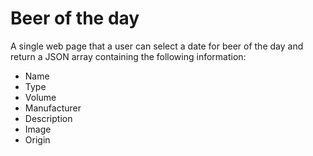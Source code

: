 Beer of the day
==================

A single web page that a user can select a date for beer of the day and return a JSON array containing the following information:

- Name
- Type
- Volume
- Manufacturer
- Description
- Image
- Origin
